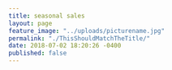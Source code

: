 ```yaml
---
title: seasonal sales
layout: page
feature_image: "../uploads/picturename.jpg"
permalink: "./ThisShouldMatchTheTitle/"
date: 2018-07-02 18:20:26 -0400
published: false
---
```

